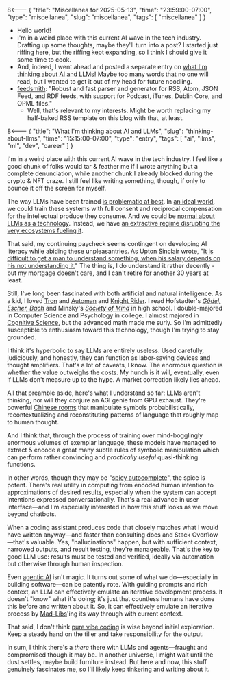 8<--- { "title": "Miscellanea for 2025-05-13", "time": "23:59:00-07:00", "type": "miscellanea", "slug": "miscellanea", "tags": [ "miscellanea" ] }

- Hello world!
- I'm in a weird place with this current AI wave in the tech industry. Drafting up some thoughts, maybe they'll turn into a post? I started just riffing here, but the riffing kept expanding, so I think I should give it some time to cook.
- And, indeed, I went ahead and posted a separate entry on [what I'm thinking about AI and LLMs](https://blog.lmorchard.com/2025/05/13/thinking-about-llms/)! Maybe too many words that no one will read, but I wanted to get it out of my head for future noodling.
- [feedsmith](https://github.com/macieklamberski/feedsmith): "Robust and fast parser and generator for RSS, Atom, JSON Feed, and RDF feeds, with support for Podcast, iTunes, Dublin Core, and OPML files."
	- Well, that's relevant to my interests. Might be worth replacing my half-baked RSS template on this blog with that, at least.

8<--- { "title": "What I'm thinking about AI and LLMs", "slug": "thinking-about-llms", "time": "15:15:00-07:00", "type": "entry", "tags": [ "ai", "llms", "ml", "dev", "career" ] }

I'm in a weird place with this current AI wave in the tech industry. I feel like a good chunk of folks would tar & feather me if I wrote anything but a complete denunciation, while another chunk I already blocked during the crypto & NFT craze. I still feel like writing something, though, if only to bounce it off the screen for myself.

<!--more-->

The way LLMs have been trained [is problematic at best](https://allenpike.com/2024/llms-trained-on-internet). In [an ideal world](https://en.wiktionary.org/wiki/Fully_Automated_Luxury_Gay_Space_Communism), we could train these systems with full consent and reciprocal compensation for the intellectual produce they consume. And we could be [normal about LLMs as a technology](https://www.fastly.com/blog/can-we-be-normal-about-ai-now-that-deepseek-happened). Instead, we have [an extractive regime disrupting the very ecosystems fueling it](https://blog.lmorchard.com/2024/03/11/dance-for-the-bots/).

That said, my continuing paycheck seems contingent on developing AI literacy while abiding these unpleasantries. As Upton Sinclair wrote, "[It is difficult to get a man to understand something, when his salary depends on his not understanding it.](https://en.wikiquote.org/wiki/Upton_Sinclair)" The thing is, I do understand it rather decently - but my mortgage doesn't care, and I can't retire for another 30 years at least.

Still, I've long been fascinated with both artificial and natural intelligence. As a kid, I loved [Tron](https://en.wikipedia.org/wiki/Tron) and [Automan](https://en.wikipedia.org/wiki/Automan) and [Knight Rider](https://en.wikipedia.org/wiki/Knight_Rider). I read Hofstadter's [_Gödel, Escher, Bach_](https://en.wikipedia.org/wiki/G%C3%B6del,_Escher,_Bach) and Minsky's [_Society of Mind_](https://en.wikipedia.org/wiki/Society_of_Mind) in high school. I double-majored in Computer Science and Psychology in college. I almost majored in [Cognitive Science](https://en.wikipedia.org/wiki/Cognitive_science), but the advanced math made me surly. So I'm admittedly susceptible to enthusiasm toward this technology, though I'm trying to stay grounded.

I think it's hyperbolic to say LLMs are entirely useless. Used carefully, judiciously, and honestly, they can function as labor-saving devices and thought amplifiers. That's a lot of caveats, I know. The enormous question is whether the value outweighs the costs. My hunch is it will, eventually, even if LLMs don't measure up to the hype. A market correction likely lies ahead.

All that preamble aside, here's what I understand so far: LLMs aren't thinking, nor will they conjure an AGI genie from GPU exhaust. They're powerful [Chinese rooms](https://en.wikipedia.org/wiki/Chinese_room) that manipulate symbols probabilistically, recontextualizing and reconstituting patterns of language that roughly map to human thought. 

And I think that, through the process of training over mind-bogglingly enormous volumes of exemplar language, these models have managed to extract & encode a great many subtle rules of symbolic manipulation which can perform rather convincing and *practically useful* quasi-thinking functions.

In other words, though they may be "[spicy autocomplete](https://thecleverest.com/gpt3-is-just-spicy-autocomplete/)", the spice is potent. There's real utility in computing from encoded human intention to approximations of desired results, especially when the system can accept intentions expressed conversationally. That's a real advance in user interface—and I'm especially interested in how this stuff looks as we move beyond chatbots.

When a coding assistant produces code that closely matches what I would have written anyway—and faster than consulting docs and Stack Overflow—that's valuable. Yes, "hallucinations" happen, but with sufficient context, narrowed outputs, and result testing, they're manageable. That's the key to good LLM use: results must be tested and verified, ideally via automation but otherwise through human inspection.

Even [agentic AI](https://en.wikipedia.org/wiki/Agentic_AI) isn't magic. It turns out some of what we do—especially in building software—can be patently rote. With guiding prompts and rich context, an LLM can effectively emulate an iterative development process. It doesn't "know" what it's doing; it's just that countless humans have done this before and written about it. So, it can effectively emulate an iterative process by [Mad-Libs](https://en.wikipedia.org/wiki/Mad_Libs)'ing its way through with current context.

That said, I don't think [pure vibe coding](https://simonwillison.net/2025/Mar/19/vibe-coding/) is wise beyond initial exploration. Keep a steady hand on the tiller and take responsibility for the output.

In sum, I think there's a _there_ there with LLMs and agents—fraught and compromised though it may be. In another universe, I might wait until the dust settles, maybe build furniture instead. But here and now, this stuff genuinely fascinates me, so I'll likely keep tinkering and writing about it.